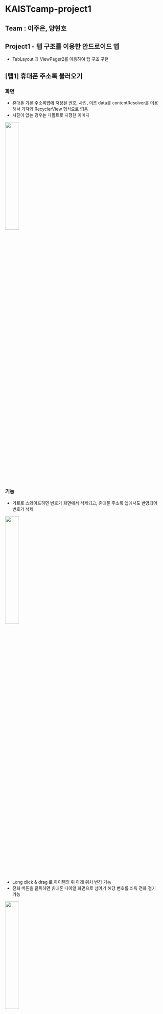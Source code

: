 # KAISTcamp-project1   
## Team : 이주은, 양현호   
## Project1 - 탭 구조를 이용한 안드로이드 앱     
- TabLayout 과 ViewPager2를 이용하여 탭 구조 구현   
   
   
   
## [탭1] 휴대폰 주소록 불러오기   
### 화면   
- 휴대폰 기본 주소록앱에 저장된 번호, 사진, 이름 data를 contentResolver를 이용해서 가져와 RecyclerView 형식으로 띄움
- 사진이 없는 경우는 디폴트로 지정한 이미지
<img src = "https://user-images.githubusercontent.com/77712822/124542052-a070bd80-de5d-11eb-961e-ac890ab981e8.jpg" width="30%" height = "30%">    

### 기능       
- 가로로 스와이프하면 번호가 화면에서 삭제되고, 휴대폰 주소록 앱에서도 반영되어 번호가 삭제 
<img src = "https://user-images.githubusercontent.com/77712822/124557405-6d85f400-de74-11eb-83e3-ea6e0f09e405.png" width="30%" height = "30%">   

- Long click & drag 로 아이템의 위 아래 위치 변경 가능    
- 전화 버튼을 클릭하면 휴대폰 다이얼 화면으로 넘어가 해당 번호를 띄워 전화 걸기 가능   
<img src = "https://user-images.githubusercontent.com/77712822/124542556-8edbe580-de5e-11eb-9f1c-28c821285e88.jpg" width="30%" height = "30%">  
    
    
## [탭2] 갤러리   
### 화면   
- 어플에 저장한 이미지를 두개의 CardView로 나누어서 보여주고, 하나의 카드뷰는 여러 이미지를 RecyclerView로 띄움   
<img src = "https://user-images.githubusercontent.com/77712822/124542132-c39b6d00-de5d-11eb-85d1-f36bdc0d5ecf.jpg" width="30%" height = "30%">
<img src = "https://user-images.githubusercontent.com/77712822/124542153-ce560200-de5d-11eb-8d13-2546e44d6214.jpg" width="30%" height = "30%">

### 기능 
- 이미지를 클릭하면 확대해서 보여줌  
- 스와이프하면 이미지를 넘길 수 있음   
      
         
## [탭3] 모스 부호 변환 및 인식기   
### 기능   
- 출력 : 영어로 메시지를 입력하면 모스부호를 카메라 플래시로 출력     
<img src = "https://user-images.githubusercontent.com/77712822/124542175-da41c400-de5d-11eb-8d02-9aa23c29d6bf.jpg" width="30%" height = "30%"> 

- 디코드 : OpenCV 라이브러리를 이용해 카메라로 빛을 인식하여 모스 부호를 해독하여 메시지 띄움   
<img src = "https://user-images.githubusercontent.com/77712822/124558331-71fedc80-de75-11eb-982d-043cfe1e0bbc.png" width="30%" height ="30%">



